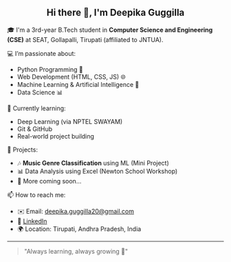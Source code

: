 <h2 align="center">Hi there 👋, I'm Deepika Guggilla</h2>

🎓 I'm a 3rd-year B.Tech student in **Computer Science and Engineering (CSE)** at SEAT, Gollapalli, Tirupati (affiliated to JNTUA).

💻 I’m passionate about:
- Python Programming 🐍
- Web Development (HTML, CSS, JS) 🌐
- Machine Learning & Artificial Intelligence 🤖
- Data Science 📊

🌱 Currently learning:
- Deep Learning (via NPTEL SWAYAM)
- Git & GitHub
- Real-world project building

🚀 Projects:
- 🎶 **Music Genre Classification** using ML (Mini Project)
- 📊 Data Analysis using Excel (Newton School Workshop)
- 🔨 More coming soon...

📫 How to reach me:
- ✉️ Email: [deepika.guggilla20@gmail.com](mailto:deepika.guggilla20@gmail.com)
- 🔗 [LinkedIn](https://www.linkedin.com/in/deepika-guggilla-1175b5331)
- 🌍 Location: Tirupati, Andhra Pradesh, India

---

> "Always learning, always growing 🚀"